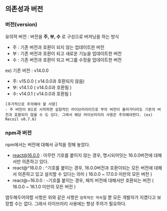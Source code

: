 ## 의존성과 버전

### 버전(version)

유의적 버전 : 버전을 **주, 부, 수** 로 구성으로 버저닝을 하는 방식

- 주 : 기존 버전과 호환이 되지 않는 업데이트한 버전
- 부 : 기존 버전과 호환이 되고 새로운 기능을 업데이트한 버전
- 수 : 기존 버전과 호환이 되고 버그를 수정을 업데이트한 버전

ex) 기존 버전 : v14.0.0

- 주: v15.0.0 ( v14.0.0과 호환되지 않음)
- 부: v14.1.0 ( v14.0.0과 호환됨 )
- 수: v14.0.1 ( v14.0.0과 호환됨 )

```
[추가적으로 주의해야 할 사항]
- 주 버전이 0으로 시작하면 실험적인 라이브러리이므로 부의 버전이 올라가더라도 기존의 버전과 호환되지 않을 수 도 있다. 그래서 해당 라이브러리의 사용은 주의해야한다. (ex) Recoil v0.7.6)
```

### npm과 버전

npm에서는 버전에 대해서 규칙을 정해 놓았다.

- react@16.0.0 : 아무런 기호를 붙이지 않는 경우, 명시되어잇는 16.0.0버전에 대해서만 의존하고 있다.
- react@^16.0.0 : `^`기호를 붙이는 경우, 16.0.0버전과 호환이되는 모든 버전에 대해서 의존하고 있고 설치할 수 있다는 의미 ( 16.0.0 ~ 17.0.0 미만의 모든 버전 )
- react@~16.0.0 : `~`기호를 붙이는 경우, 패치 버전에 대해서만 호환되는 버전 ( 16.0.0 ~ 16.1.0 미만의 모든 버전 )

염두해두어야할 사항은 위와 같은 사항은 `암묵적인 약속`일 뿐 모든 개발자가 지켰다고 보장할 수는 없다. 그래서 라이브러리 사용에는 항상 주의가 필요하다.
